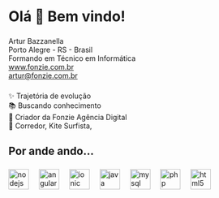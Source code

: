 <h1 align="left">Olá 👋 Bem vindo!</h1>

###

<p align="left">Artur Bazzanella<br>Porto Alegre - RS - Brasil<br>Formando em Técnico em Informática<br><a href="https://www.fonzie.com.br">www.fonzie.com.br</a><br><a href="mailto:artur@fonzie.com.br">artur@fonzie.com.br</a></p>

###

<p align="left">✨ Trajetória de evolução<br>📚 Buscando conhecimento<br>🎯 Criador da Fonzie Agência Digital<br>🎲 Corredor, Kite Surfista,</p>

###

<h2 align="left">Por ande ando...</h2>

###

<div align="left">
  <img src="https://cdn.jsdelivr.net/gh/devicons/devicon/icons/nodejs/nodejs-original.svg" height="40" alt="nodejs logo"  />
  <img width="12" />
  <img src="https://cdn.jsdelivr.net/gh/devicons/devicon/icons/angularjs/angularjs-original.svg" height="40" alt="angularjs logo"  />
  <img width="12" />
  <img src="https://cdn.jsdelivr.net/gh/devicons/devicon/icons/ionic/ionic-original.svg" height="40" alt="ionic logo"  />
  <img width="12" />
  <img src="https://cdn.jsdelivr.net/gh/devicons/devicon/icons/java/java-original.svg" height="40" alt="java logo"  />
  <img width="12" />
  <img src="https://cdn.jsdelivr.net/gh/devicons/devicon/icons/mysql/mysql-original.svg" height="40" alt="mysql logo"  />
  <img width="12" />
  <img src="https://cdn.jsdelivr.net/gh/devicons/devicon/icons/php/php-original.svg" height="40" alt="php logo"  />
  <img width="12" />
  <img src="https://cdn.jsdelivr.net/gh/devicons/devicon/icons/html5/html5-original.svg" height="40" alt="html5 logo"  />
</div>

###
